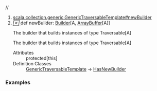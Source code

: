 //
<ol>
<li><a href="https://www.scala-lang.org/api/2.12.3/scala/collection/mutable/ArrayBuffer.html#newBuilder:scala.collection.mutable.Builder[A,CC[A]]">scala.collection.generic.GenericTraversableTemplate#newBuilder</a></li>
<li name="scala.collection.generic.GenericTraversableTemplate#newBuilder" visbl="prt" class="indented0 " data-isabs="false" fullcomment="yes" group="Ungrouped"> <a id="newBuilder:scala.collection.mutable.Builder[A,CC[A]]"></a><a id="newBuilder:Builder[A,ArrayBuffer[A]]"></a> <span class="permalink"> <a href="../../../scala/collection/mutable/ArrayBuffer.html#newBuilder:scala.collection.mutable.Builder[A,CC[A]]" title="Permalink"> <i class="material-icons"></i> </a> </span> <span class="modifier_kind"> <span class="modifier"></span> <span class="kind">def</span> </span> <span class="symbol"> <span class="name">newBuilder</span><span class="result">: <a href="Builder.html" class="extype" name="scala.collection.mutable.Builder">Builder</a>[<span class="extype" name="scala.collection.mutable.ArrayBuffer.A">A</span>, <a href="" class="extype" name="scala.collection.mutable.ArrayBuffer">ArrayBuffer</a>[<span class="extype" name="scala.collection.mutable.ArrayBuffer.A">A</span>]]</span> </span> <p class="shortcomment cmt">The builder that builds instances of type Traversable[A] </p>
 <div class="fullcomment">
  <div class="comment cmt">
   <p>The builder that builds instances of type Traversable[A] </p>
  </div>
  <dl class="attributes block"> 
   <dt>
    Attributes
   </dt>
   <dd>
    protected[this] 
   </dd>
   <dt>
    Definition Classes
   </dt>
   <dd>
    <a href="../generic/GenericTraversableTemplate.html" class="extype" name="scala.collection.generic.GenericTraversableTemplate">GenericTraversableTemplate</a> → 
    <a href="../generic/HasNewBuilder.html" class="extype" name="scala.collection.generic.HasNewBuilder">HasNewBuilder</a>
   </dd>
  </dl>
 </div> </li>
        </ol>


### Examples



